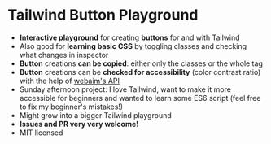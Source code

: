 # Tailwind Button Playground
- **[Interactive playground](https://minthemiddle.github.io/tailwind-button-playground/)** for creating **buttons** for and with Tailwind
- Also good for **learning basic CSS** by toggling classes and checking what changes in inspector
- **Button** creations **can be copied**: either only the classes or the whole tag
- **Button** creations can be **checked for accessibility** (color contrast ratio) with the help of [webaim's API](https://webaim.org/resources/contrastchecker/)
- Sunday afternoon project: I love Tailwind, want to make it more accessible for beginners and wanted to learn some ES6 script (feel free to fix my beginner's mistakes!)
- Might grow into a bigger Tailwind playground
- **Issues and PR very very welcome!**
- MIT licensed
